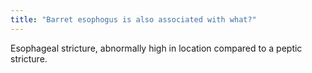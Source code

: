 ```yaml
---
title: "Barret esophogus is also associated with what?"
---
```

Esophageal stricture, abnormally high in location compared to a peptic stricture.

